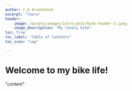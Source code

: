 ```yaml
---
author: C A ArunVenkat
excerpt: "Tauro"
header:
    image: /assets/images/intro-post/bike-header-2.jpeg
    image_description: "My lovely bike"
toc: True
toc_label: "Table of Contents"
toc_icon: "cog"

---
```


# Welcome to my bike life!

"content"